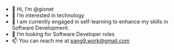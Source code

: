 - 👋 Hi, I’m @gionet
- 👀 I’m interested in technology
- 🌱 I am currently engaged in self-learning to enhance my skills in Software Development.
- 💞️ I’m looking for Software Developer roles
- 📫 You can reach me at pang9.work@gmail.com

<!---
gionet/gionet is a ✨ special ✨ repository because its `README.md` (this file) appears on your GitHub profile.
You can click the Preview link to take a look at your changes.
--->
